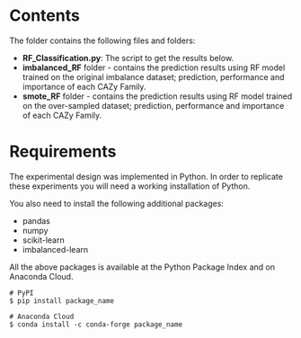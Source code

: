 # Contents
The folder contains the following files and folders:
* **RF_Classification.py**: The script to get the results below.
* **imbalanced_RF** folder - contains the prediction results using RF model trained on the original imbalance dataset; prediction, performance and importance of each CAZy Family.
* **smote_RF** folder - contains the prediction results using RF model trained on the over-sampled dataset; prediction, performance and importance of each CAZy Family.

# Requirements
The experimental design was implemented in Python. In order to replicate these experiments you will need a working installation of Python.

You also need to install the following additional packages:
* pandas
* numpy
* scikit-learn
* imbalanced-learn

All the above packages is available at the Python Package Index and on Anaconda Cloud.

```
# PyPI
$ pip install package_name
```

```
# Anaconda Cloud
$ conda install -c conda-forge package_name
```